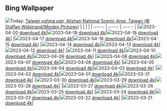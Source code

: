 ## Bing Wallpaper
![](./wallpaper/2023-04-20.jpg)Today: [Taiwan yuhina pair, Alishan National Scenic Area, Taiwan (© Staffan Widstrand/Minden Pictures)](./wallpaper/2023-04-20.jpg)
|      |      |      |
| :----: | :----: | :----: |
|![](./wallpaper/2023-04-20_sm.jpg)2023-04-20 [download 4k](./wallpaper/2023-04-20.jpg)|![](./wallpaper/2023-04-19_sm.jpg)2023-04-19 [download 4k](./wallpaper/2023-04-19.jpg)|![](./wallpaper/2023-04-18_sm.jpg)2023-04-18 [download 4k](./wallpaper/2023-04-18.jpg)|
|![](./wallpaper/2023-04-17_sm.jpg)2023-04-17 [download 4k](./wallpaper/2023-04-17.jpg)|![](./wallpaper/2023-04-16_sm.jpg)2023-04-16 [download 4k](./wallpaper/2023-04-16.jpg)|![](./wallpaper/2023-04-15_sm.jpg)2023-04-15 [download 4k](./wallpaper/2023-04-15.jpg)|
|![](./wallpaper/2023-04-14_sm.jpg)2023-04-14 [download 4k](./wallpaper/2023-04-14.jpg)|![](./wallpaper/2023-04-13_sm.jpg)2023-04-13 [download 4k](./wallpaper/2023-04-13.jpg)|![](./wallpaper/2023-04-12_sm.jpg)2023-04-12 [download 4k](./wallpaper/2023-04-12.jpg)|
|![](./wallpaper/2023-04-11_sm.jpg)2023-04-11 [download 4k](./wallpaper/2023-04-11.jpg)|![](./wallpaper/2023-04-10_sm.jpg)2023-04-10 [download 4k](./wallpaper/2023-04-10.jpg)|![](./wallpaper/2023-04-09_sm.jpg)2023-04-09 [download 4k](./wallpaper/2023-04-09.jpg)|
|![](./wallpaper/2023-04-08_sm.jpg)2023-04-08 [download 4k](./wallpaper/2023-04-08.jpg)|![](./wallpaper/2023-04-07_sm.jpg)2023-04-07 [download 4k](./wallpaper/2023-04-07.jpg)|![](./wallpaper/2023-04-06_sm.jpg)2023-04-06 [download 4k](./wallpaper/2023-04-06.jpg)|
|![](./wallpaper/2023-04-05_sm.jpg)2023-04-05 [download 4k](./wallpaper/2023-04-05.jpg)|![](./wallpaper/2023-04-04_sm.jpg)2023-04-04 [download 4k](./wallpaper/2023-04-04.jpg)|![](./wallpaper/2023-04-03_sm.jpg)2023-04-03 [download 4k](./wallpaper/2023-04-03.jpg)|
|![](./wallpaper/2023-04-02_sm.jpg)2023-04-02 [download 4k](./wallpaper/2023-04-02.jpg)|![](./wallpaper/2023-04-01_sm.jpg)2023-04-01 [download 4k](./wallpaper/2023-04-01.jpg)|![](./wallpaper/2023-03-31_sm.jpg)2023-03-31 [download 4k](./wallpaper/2023-03-31.jpg)|
|![](./wallpaper/2023-03-30_sm.jpg)2023-03-30 [download 4k](./wallpaper/2023-03-30.jpg)|![](./wallpaper/2023-03-29_sm.jpg)2023-03-29 [download 4k](./wallpaper/2023-03-29.jpg)|![](./wallpaper/2023-03-28_sm.jpg)2023-03-28 [download 4k](./wallpaper/2023-03-28.jpg)|
|![](./wallpaper/2023-03-27_sm.jpg)2023-03-27 [download 4k](./wallpaper/2023-03-27.jpg)|![](./wallpaper/2023-03-26_sm.jpg)2023-03-26 [download 4k](./wallpaper/2023-03-26.jpg)|![](./wallpaper/2023-03-25_sm.jpg)2023-03-25 [download 4k](./wallpaper/2023-03-25.jpg)|
|![](./wallpaper/2023-03-24_sm.jpg)2023-03-24 [download 4k](./wallpaper/2023-03-24.jpg)|![](./wallpaper/2023-03-23_sm.jpg)2023-03-23 [download 4k](./wallpaper/2023-03-23.jpg)|![](./wallpaper/2023-03-22_sm.jpg)2023-03-22 [download 4k](./wallpaper/2023-03-22.jpg)|
|![](./wallpaper/2023-03-21_sm.jpg)2023-03-21 [download 4k](./wallpaper/2023-03-21.jpg)|